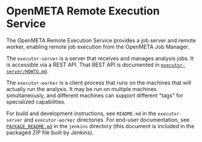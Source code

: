 OpenMETA Remote Execution Service
=================================

The OpenMETA Remote Execution Service provides a job server and remote worker,
enabling remote job execution from the OpenMETA Job Manager.

The `executor-server` is a server that receives and manages analysis jobs.
It is accessible via a REST API. That REST API is documented in
[`executor-server/HOWTO.md`](executor-server/HOWTO.md).

The `executor-worker` is a client process that runs on the machines that will
actually run the analysis. It may be run on multiple machines simultaneously,
and different machines can support different "tags" for specialized capabilities.

For build and development instructions, see `README.md` in the `executor-server`
and `executor-worker` directories.  For end-user documentation, see
[`PACKAGE_README.md`](jenkins/PACKAGE_README.md) in the `jenkins` directory
(this document is included in the packaged ZIP file built by Jenkins).
